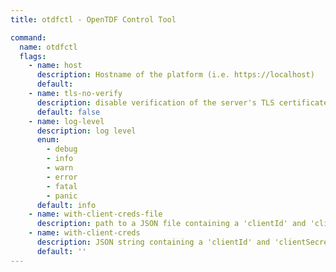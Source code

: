 ```yaml
---
title: otdfctl - OpenTDF Control Tool

command:
  name: otdfctl
  flags:
    - name: host
      description: Hostname of the platform (i.e. https://localhost)
      default:
    - name: tls-no-verify
      description: disable verification of the server's TLS certificate
      default: false
    - name: log-level
      description: log level
      enum:
        - debug
        - info
        - warn
        - error
        - fatal
        - panic
      default: info
    - name: with-client-creds-file
      description: path to a JSON file containing a 'clientId' and 'clientSecret' for auth via client-credentials flow
    - name: with-client-creds
      description: JSON string containing a 'clientId' and 'clientSecret' for auth via client-credentials flow
      default: ''
---
```

